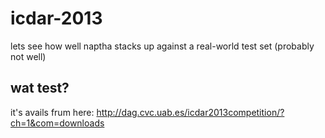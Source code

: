 icdar-2013
==========

lets see how well naptha stacks up against a real-world test set (probably not well)



## wat test?

it's avails frum here: http://dag.cvc.uab.es/icdar2013competition/?ch=1&com=downloads
